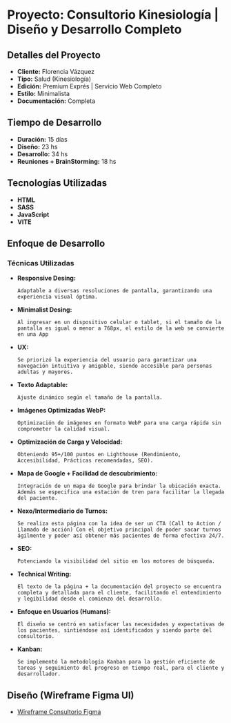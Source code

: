 # Proyecto: Consultorio Kinesiología | Diseño y Desarrollo Completo

## Detalles del Proyecto

-   **Cliente:** Florencia Vázquez
-   **Tipo:** Salud (Kinesiología)
-   **Edición:** Premium Exprés | Servicio Web Completo
-   **Estilo:** Minimalista
-   **Documentación:** Completa

## Tiempo de Desarrollo

-   **Duración:** 15 días
-   **Diseño:** 23 hs
-   **Desarrollo:** 34 hs
-   **Reuniones + BrainStorming:** 18 hs

## Tecnologías Utilizadas

-   **HTML**
-   **SASS**
-   **JavaScript**
-   **VITE**

## Enfoque de Desarrollo

### Técnicas Utilizadas

-   **Responsive Desing:**

        Adaptable a diversas resoluciones de pantalla, garantizando una experiencia visual óptima.

-   **Minimalist Desing:**

        Al ingresar en un dispositivo celular o tablet, si el tamaño de la pantalla es igual o menor a 768px, el estilo de la web se convierte en una App

-   **UX:**

        Se priorizó la experiencia del usuario para garantizar una navegación intuitiva y amigable, siendo accesible para personas adultas y mayores.

-   **Texto Adaptable:**

        Ajuste dinámico según el tamaño de la pantalla.

-   **Imágenes Optimizadas WebP:**

        Optimización de imágenes en formato WebP para una carga rápida sin comprometer la calidad visual.

-   **Optimización de Carga y Velocidad:**

        Obteniendo 95+/100 puntos en Lighthouse (Rendimiento, Accesibilidad, Prácticas recomendadas, SEO).

-   **Mapa de Google + Facilidad de descubrimiento:**

        Integración de un mapa de Google para brindar la ubicación exacta. Además se especifica una estación de tren para facilitar la llegada del paciente.

-   **Nexo/Intermediario de Turnos:**

        Se realiza esta página con la idea de ser un CTA (Call to Action / Llamado de acción) Con el objetivo principal de poder sacar turnos ágilmente y poder así obtener más pacientes de forma efectiva 24/7.

-   **SEO:**

        Potenciando la visibilidad del sitio en los motores de búsqueda.

-   **Technical Writing:**

        El texto de la página + la documentación del proyecto se encuentra completa y detallada para el cliente, facilitando el entendimiento y legibilidad desde el comienzo del desarrollo.

-   **Enfoque en Usuarios (Humans):**

        El diseño se centró en satisfacer las necesidades y expectativas de los pacientes, sintiéndose así identificados y siendo parte del consultorio.

-   **Kanban:**

        Se implementó la metodología Kanban para la gestión eficiente de tareas y seguimiento del progreso en tiempo real, para el cliente y desarrollador.

## Diseño (Wireframe Figma UI)

-   [Wireframe Consultorio Figma](https://www.figma.com/file/vcTDl7mT9HCyEuFEqQ3X1Q/Flor-Consultorio-Oficial?type=design&node-id=3%3A97&mode=design&t=fcT0Zh85u2xPkyJW-1)
